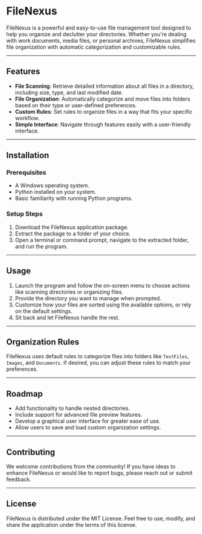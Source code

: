 # FileNexus

FileNexus is a powerful and easy-to-use file management tool designed to help you organize and declutter your directories. Whether you're dealing with work documents, media files, or personal archives, FileNexus simplifies file organization with automatic categorization and customizable rules.

---

## Features
- **File Scanning**: Retrieve detailed information about all files in a directory, including size, type, and last modified date.
- **File Organization**: Automatically categorize and move files into folders based on their type or user-defined preferences.
- **Custom Rules**: Set rules to organize files in a way that fits your specific workflow.
- **Simple Interface**: Navigate through features easily with a user-friendly interface.

---

## Installation

### Prerequisites
- A Windows operating system.
- Python installed on your system.
- Basic familiarity with running Python programs.

### Setup Steps
1. Download the FileNexus application package.
2. Extract the package to a folder of your choice.
3. Open a terminal or command prompt, navigate to the extracted folder, and run the program.

---

## Usage

1. Launch the program and follow the on-screen menu to choose actions like scanning directories or organizing files.
2. Provide the directory you want to manage when prompted.
3. Customize how your files are sorted using the available options, or rely on the default settings.
4. Sit back and let FileNexus handle the rest.

---

## Organization Rules
FileNexus uses default rules to categorize files into folders like `TextFiles`, `Images`, and `Documents`. If desired, you can adjust these rules to match your preferences.

---

## Roadmap
- Add functionality to handle nested directories.
- Include support for advanced file preview features.
- Develop a graphical user interface for greater ease of use.
- Allow users to save and load custom organization settings.

---

## Contributing
We welcome contributions from the community! If you have ideas to enhance FileNexus or would like to report bugs, please reach out or submit feedback.

---

## License
FileNexus is distributed under the MIT License. Feel free to use, modify, and share the application under the terms of this license.




